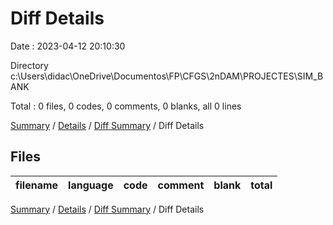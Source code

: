 # Diff Details

Date : 2023-04-12 20:10:30

Directory c:\\Users\\didac\\OneDrive\\Documentos\\FP\\CFGS\\2nDAM\\PROJECTES\\SIM_BANK

Total : 0 files,  0 codes, 0 comments, 0 blanks, all 0 lines

[Summary](results.md) / [Details](details.md) / [Diff Summary](diff.md) / Diff Details

## Files
| filename | language | code | comment | blank | total |
| :--- | :--- | ---: | ---: | ---: | ---: |

[Summary](results.md) / [Details](details.md) / [Diff Summary](diff.md) / Diff Details